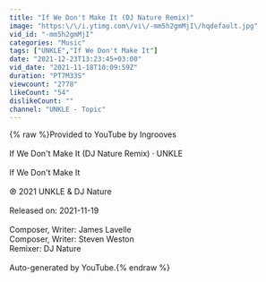 ```yaml
---
title: "If We Don't Make It (DJ Nature Remix)"
image: "https:\/\/i.ytimg.com\/vi\/-mm5h2gmMjI\/hqdefault.jpg"
vid_id: "-mm5h2gmMjI"
categories: "Music"
tags: ["UNKLE","If We Don't Make It"]
date: "2021-12-23T13:23:45+03:00"
vid_date: "2021-11-18T10:09:59Z"
duration: "PT7M33S"
viewcount: "2778"
likeCount: "54"
dislikeCount: ""
channel: "UNKLE - Topic"
---
```

{% raw %}Provided to YouTube by Ingrooves<br /><br />If We Don't Make It (DJ Nature Remix) · UNKLE<br /><br />If We Don't Make It<br /><br />℗ 2021 UNKLE &amp; DJ Nature<br /><br />Released on: 2021-11-19<br /><br />Composer, Writer: James Lavelle<br />Composer, Writer: Steven Weston<br />Remixer: DJ Nature<br /><br />Auto-generated by YouTube.{% endraw %}
